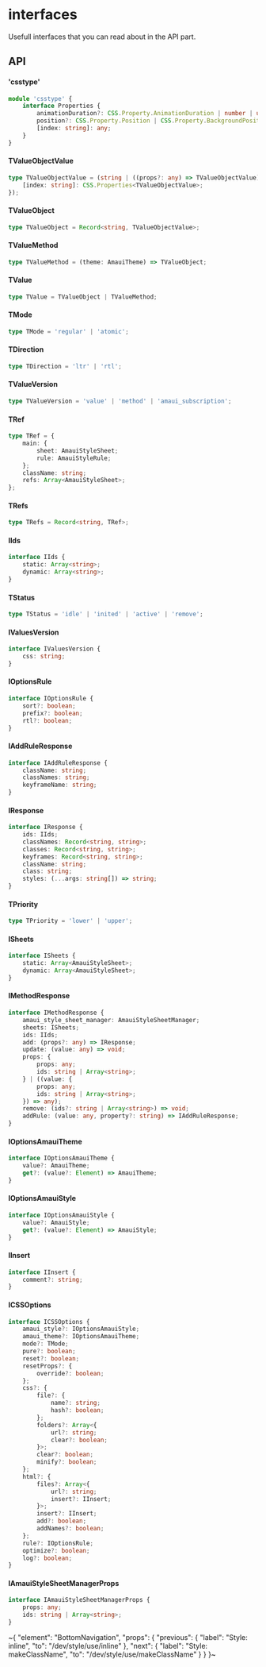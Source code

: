 
# interfaces

Usefull interfaces that you can read about in the API part.

## API

#### 'csstype'

```ts
module 'csstype' {
    interface Properties {
        animationDuration?: CSS.Property.AnimationDuration | number | undefined;
        position?: CSS.Property.Position | CSS.Property.BackgroundPosition | undefined;
        [index: string]: any;
    }
}
```

#### TValueObjectValue

```ts
type TValueObjectValue = (string | ((props?: any) => TValueObjectValue) | AmauiSubscription | CSS.Properties<string | number | Array<string | number> | Array<Array<string | number>> | Array<TValueObjectValue> | Array<Array<TValueObjectValue>> | ((props?: any) => TValueObjectValue)> | Record<string, any> | {
    [index: string]: CSS.Properties<TValueObjectValue>;
});
```

#### TValueObject

```ts
type TValueObject = Record<string, TValueObjectValue>;
```

#### TValueMethod

```ts
type TValueMethod = (theme: AmauiTheme) => TValueObject;
```

#### TValue

```ts
type TValue = TValueObject | TValueMethod;
```

#### TMode

```ts
type TMode = 'regular' | 'atomic';
```

#### TDirection

```ts
type TDirection = 'ltr' | 'rtl';
```

#### TValueVersion

```ts
type TValueVersion = 'value' | 'method' | 'amaui_subscription';
```

#### TRef

```ts
type TRef = {
    main: {
        sheet: AmauiStyleSheet;
        rule: AmauiStyleRule;
    };
    className: string;
    refs: Array<AmauiStyleSheet>;
};
```

#### TRefs

```ts
type TRefs = Record<string, TRef>;
```

#### IIds

```ts
interface IIds {
    static: Array<string>;
    dynamic: Array<string>;
}
```

#### TStatus

```ts
type TStatus = 'idle' | 'inited' | 'active' | 'remove';
```

#### IValuesVersion

```ts
interface IValuesVersion {
    css: string;
}
```

#### IOptionsRule

```ts
interface IOptionsRule {
    sort?: boolean;
    prefix?: boolean;
    rtl?: boolean;
}
```

#### IAddRuleResponse

```ts
interface IAddRuleResponse {
    className: string;
    classNames: string;
    keyframeName: string;
}
```

#### IResponse

```ts
interface IResponse {
    ids: IIds;
    classNames: Record<string, string>;
    classes: Record<string, string>;
    keyframes: Record<string, string>;
    className: string;
    class: string;
    styles: (...args: string[]) => string;
}
```

#### TPriority

```ts
type TPriority = 'lower' | 'upper';
```

#### ISheets

```ts
interface ISheets {
    static: Array<AmauiStyleSheet>;
    dynamic: Array<AmauiStyleSheet>;
}
```

#### IMethodResponse

```ts
interface IMethodResponse {
    amaui_style_sheet_manager: AmauiStyleSheetManager;
    sheets: ISheets;
    ids: IIds;
    add: (props?: any) => IResponse;
    update: (value: any) => void;
    props: {
        props: any;
        ids: string | Array<string>;
    } | ((value: {
        props: any;
        ids: string | Array<string>;
    }) => any);
    remove: (ids?: string | Array<string>) => void;
    addRule: (value: any, property?: string) => IAddRuleResponse;
}
```

#### IOptionsAmauiTheme

```ts
interface IOptionsAmauiTheme {
    value?: AmauiTheme;
    get?: (value?: Element) => AmauiTheme;
}
```

#### IOptionsAmauiStyle

```ts
interface IOptionsAmauiStyle {
    value?: AmauiStyle;
    get?: (value?: Element) => AmauiStyle;
}
```

#### IInsert

```ts
interface IInsert {
    comment?: string;
}
```

#### ICSSOptions

```ts
interface ICSSOptions {
    amaui_style?: IOptionsAmauiStyle;
    amaui_theme?: IOptionsAmauiTheme;
    mode?: TMode;
    pure?: boolean;
    reset?: boolean;
    resetProps?: {
        override?: boolean;
    };
    css?: {
        file?: {
            name?: string;
            hash?: boolean;
        };
        folders?: Array<{
            url?: string;
            clear?: boolean;
        }>;
        clear?: boolean;
        minify?: boolean;
    };
    html?: {
        files?: Array<{
            url?: string;
            insert?: IInsert;
        }>;
        insert?: IInsert;
        add?: boolean;
        addNames?: boolean;
    };
    rule?: IOptionsRule;
    optimize?: boolean;
    log?: boolean;
}
```

#### IAmauiStyleSheetManagerProps

```ts
interface IAmauiStyleSheetManagerProps {
    props: any;
    ids: string | Array<string>;
}
```


~{
  "element": "BottomNavigation",
  "props": {
    "previous": {
      "label": "Style: inline",
      "to": "/dev/style/use/inline"
    },
    "next": {
      "label": "Style: makeClassName",
      "to": "/dev/style/use/makeClassName"
    }
  }
}~
